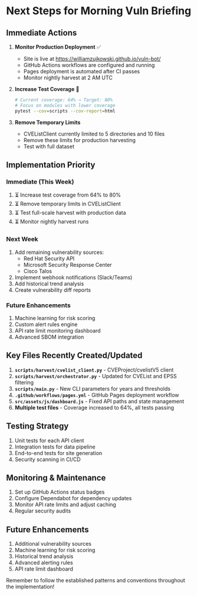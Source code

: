 # Next Steps for Morning Vuln Briefing

## Immediate Actions

1. **Monitor Production Deployment** ✅
   - Site is live at https://williamzujkowski.github.io/vuln-bot/
   - GitHub Actions workflows are configured and running
   - Pages deployment is automated after CI passes
   - Monitor nightly harvest at 2 AM UTC

2. **Increase Test Coverage** 🚨
   ```bash
   # Current coverage: 64% → Target: 80%
   # Focus on modules with lower coverage
   pytest --cov=scripts --cov-report=html
   ```

3. **Remove Temporary Limits**
   - CVEListClient currently limited to 5 directories and 10 files
   - Remove these limits for production harvesting
   - Test with full dataset

## Implementation Priority

### Immediate (This Week)
1. ⏳ Increase test coverage from 64% to 80%
2. ⏳ Remove temporary limits in CVEListClient
3. ⏳ Test full-scale harvest with production data
4. ⏳ Monitor nightly harvest runs

### Next Week
1. Add remaining vulnerability sources:
   - Red Hat Security API
   - Microsoft Security Response Center
   - Cisco Talos
2. Implement webhook notifications (Slack/Teams)
3. Add historical trend analysis
4. Create vulnerability diff reports

### Future Enhancements
1. Machine learning for risk scoring
2. Custom alert rules engine
3. API rate limit monitoring dashboard
4. Advanced SBOM integration

## Key Files Recently Created/Updated

1. **`scripts/harvest/cvelist_client.py`** - CVEProject/cvelistV5 client
2. **`scripts/harvest/orchestrator.py`** - Updated for CVEList and EPSS filtering
3. **`scripts/main.py`** - New CLI parameters for years and thresholds
4. **`.github/workflows/pages.yml`** - GitHub Pages deployment workflow
5. **`src/assets/js/dashboard.js`** - Fixed API paths and state management
6. **Multiple test files** - Coverage increased to 64%, all tests passing

## Testing Strategy

1. Unit tests for each API client
2. Integration tests for data pipeline
3. End-to-end tests for site generation
4. Security scanning in CI/CD

## Monitoring & Maintenance

1. Set up GitHub Actions status badges
2. Configure Dependabot for dependency updates
3. Monitor API rate limits and adjust caching
4. Regular security audits

## Future Enhancements

1. Additional vulnerability sources
2. Machine learning for risk scoring
3. Historical trend analysis
4. Advanced alerting rules
5. API rate limit dashboard

Remember to follow the established patterns and conventions throughout the implementation!
